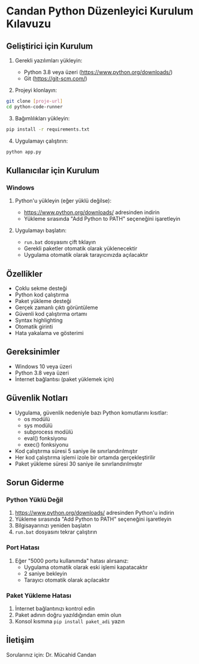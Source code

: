 # Candan Python Düzenleyici Kurulum Kılavuzu

## Geliştirici için Kurulum

1. Gerekli yazılımları yükleyin:
   - Python 3.8 veya üzeri (https://www.python.org/downloads/)
   - Git (https://git-scm.com/)

2. Projeyi klonlayın:
```bash
git clone [proje-url]
cd python-code-runner
```

3. Bağımlılıkları yükleyin:
```bash
pip install -r requirements.txt
```

4. Uygulamayı çalıştırın:
```bash
python app.py
```

## Kullanıcılar için Kurulum

### Windows
1. Python'u yükleyin (eğer yüklü değilse):
   - https://www.python.org/downloads/ adresinden indirin
   - Yükleme sırasında "Add Python to PATH" seçeneğini işaretleyin

2. Uygulamayı başlatın:
   - `run.bat` dosyasını çift tıklayın
   - Gerekli paketler otomatik olarak yüklenecektir
   - Uygulama otomatik olarak tarayıcınızda açılacaktır

## Özellikler
- Çoklu sekme desteği
- Python kod çalıştırma
- Paket yükleme desteği
- Gerçek zamanlı çıktı görüntüleme
- Güvenli kod çalıştırma ortamı
- Syntax highlighting
- Otomatik girinti
- Hata yakalama ve gösterimi

## Gereksinimler
- Windows 10 veya üzeri
- Python 3.8 veya üzeri
- İnternet bağlantısı (paket yüklemek için)

## Güvenlik Notları
- Uygulama, güvenlik nedeniyle bazı Python komutlarını kısıtlar:
  - os modülü
  - sys modülü
  - subprocess modülü
  - eval() fonksiyonu
  - exec() fonksiyonu
- Kod çalıştırma süresi 5 saniye ile sınırlandırılmıştır
- Her kod çalıştırma işlemi izole bir ortamda gerçekleştirilir
- Paket yükleme süresi 30 saniye ile sınırlandırılmıştır

## Sorun Giderme

### Python Yüklü Değil
1. https://www.python.org/downloads/ adresinden Python'u indirin
2. Yükleme sırasında "Add Python to PATH" seçeneğini işaretleyin
3. Bilgisayarınızı yeniden başlatın
4. `run.bat` dosyasını tekrar çalıştırın

### Port Hatası
1. Eğer "5000 portu kullanımda" hatası alırsanız:
   - Uygulama otomatik olarak eski işlemi kapatacaktır
   - 2 saniye bekleyin
   - Tarayıcı otomatik olarak açılacaktır

### Paket Yükleme Hatası
1. İnternet bağlantınızı kontrol edin
2. Paket adının doğru yazıldığından emin olun
3. Konsol kısmına `pip install paket_adi` yazın

## İletişim
Sorularınız için: Dr. Mücahid Candan 